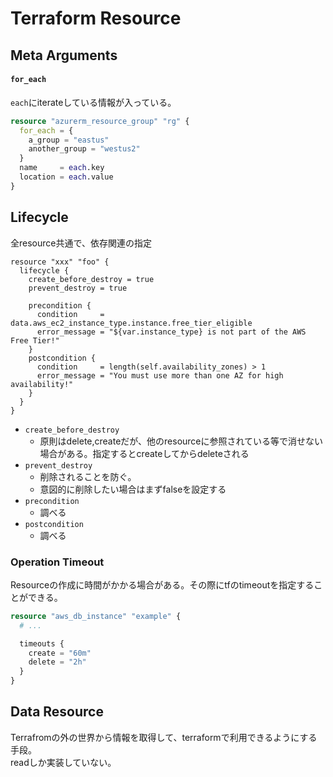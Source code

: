 # Terraform Resource

## Meta Arguments

#### `for_each`

`each`にiterateしている情報が入っている。

```terraform
resource "azurerm_resource_group" "rg" {
  for_each = {
    a_group = "eastus"
    another_group = "westus2"
  }
  name     = each.key
  location = each.value
}
```

## Lifecycle

全resource共通で、依存関連の指定

```hcl
resource "xxx" "foo" {
  lifecycle {
    create_before_destroy = true
    prevent_destroy = true

    precondition {
      condition     = data.aws_ec2_instance_type.instance.free_tier_eligible
      error_message = "${var.instance_type} is not part of the AWS Free Tier!"
    } 
    postcondition {
      condition     = length(self.availability_zones) > 1
      error_message = "You must use more than one AZ for high availability!"
    } 
  }
}
```

* `create_before_destroy`
  * 原則はdelete,createだが、他のresourceに参照されている等で消せない場合がある。指定するとcreateしてからdeleteされる
* `prevent_destroy`
  * 削除されることを防ぐ。
  * 意図的に削除したい場合はまずfalseを設定する
* `precondition`
  * 調べる
* `postcondition`
  * 調べる
  
### Operation Timeout

Resourceの作成に時間がかかる場合がある。その際にtfのtimeoutを指定することができる。

```terraform
resource "aws_db_instance" "example" {
  # ...

  timeouts {
    create = "60m"
    delete = "2h"
  }
}
```

## Data Resource

Terrafromの外の世界から情報を取得して、terraformで利用できるようにする手段。  
readしか実装していない。
